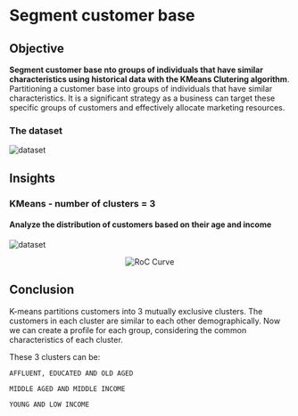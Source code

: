 # Segment customer base
## Objective
__Segment customer base nto groups of individuals that have similar characteristics using historical data with the KMeans Clutering algorithm__. Partitioning a customer base into groups of individuals that have similar characteristics. It is a significant strategy as a business can target these specific groups of customers and effectively allocate marketing resources.

### The dataset

<p align="left">
  <img src="https://imgur.com/jheUzPO.png" alt="dataset" />
</p>

## Insights
### KMeans - number of clusters  = 3
#### Analyze the distribution of customers based on their age and income
<p align="left">
  <img src="https://imgur.com/0viybuz.png" alt="dataset" />
</p>

<p align="center">
  <img src="https://imgur.com/il3r4d5.png" alt="RoC Curve" />
</p>

## Conclusion

K-means partitions customers into 3 mutually exclusive clusters.
The customers in each cluster are similar to each other demographically. Now we can create a profile for each group, considering the common characteristics of each cluster.

These 3 clusters can be:

	AFFLUENT, EDUCATED AND OLD AGED
	
	MIDDLE AGED AND MIDDLE INCOME
	
	YOUNG AND LOW INCOME
 

